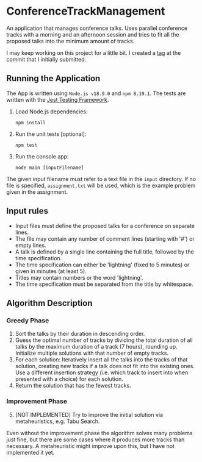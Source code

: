 # ConferenceTrackManagement
An application that manages conference talks. Uses parallel conference tracks with a morning and an afternoon session and tries to fit all the proposed talks into the minimum amount of tracks.

I may keep working on this project for a little bit. I created a [tag](https://github.com/c-auri/ConferenceTrackManagement/tree/submitted) at the commit that I initially submitted.

## Running the Application
The App is written using `Node.js v18.9.0` and `npm 8.19.1`. The tests are written with the [Jest Testing Framework](https://jestjs.io/).

1. Load Node.js dependencies:
    ```
    npm install
    ```
2. Run the unit tests [optional]:
    ```
    npm test
    ```
3. Run the console app:
    ```
    node main [inputFilename]
    ```

The given input filename must refer to a text file in the `input` directory. If no file is specified, `assignment.txt` will be used, which is the example problem given in the assignment.

## Input rules
- Input files must define the proposed talks for a conference on separate lines.
- The file may contain any number of comment lines (starting with '#') or empty lines.
- A talk is defined by a single line containing the full title, followed by the time specification.
- The time specification can either be 'lightning' (fixed to 5 minutes) or given in minutes (at least 5).
- Titles may contain numbers or the word 'lightning'.
- The time specification must be separated from the title by whitespace.

## Algorithm Description
### Greedy Phase
1. Sort the talks by their duration in descending order.
2. Guess the optimal number of tracks by dividing the total duration of all talks by the maximum duration of a track (7 hours), rounding up. Initialize multiple solutions with that number of empty tracks.
3. For each solution: Iteratively insert all the talks into the tracks of that solution, creating new tracks if a talk does not fit into the existing ones. Use a different insertion strategy (i.e. which track to insert into when presented with a choice) for each solution.
4. Return the solution that has the fewest tracks.
### Improvement Phase
5. [NOT IMPLEMENTED] Try to improve the initial solution via metaheuristics, e.g. Tabu Search.

Even without the improvement phase the algorithm solves many problems just fine, but there are some cases where it produces more tracks than necessary. A metaheuristic might improve upon this, but I have not implemented it yet.